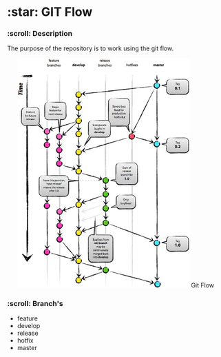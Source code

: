 <h1>:star: GIT Flow</h1>

<h3>:scroll: Description</h3>
<p>The purpose of the repository is to work using the git flow.</p>

<p align="center">
    <img src="./src/git_flow.jpg" width="400">
    Git Flow
</p>

<h3>:scroll: Branch's</h3>

* feature
* develop
* release
* hotfix
* master